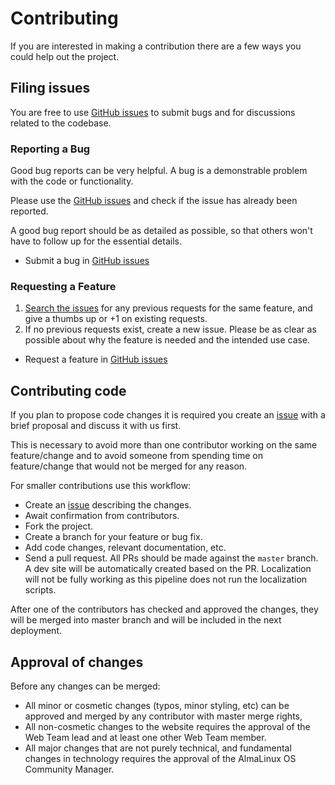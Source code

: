 # Contributing

If you are interested in making a contribution there are a few ways you could help out the project.

## Filing issues

You are free to use [GitHub issues](https://github.com/AlmaLinux/almalinux.org/issues) to submit bugs and for
discussions related to the codebase.

### Reporting a Bug

Good bug reports can be very helpful. A bug is a demonstrable problem with the code or functionality.

Please use the [GitHub issues](https://github.com/AlmaLinux/almalinux.org/issues) and check if the issue has
already been reported.

A good bug report should be as detailed as possible, so that others won't have to follow up for the essential details.

- Submit a bug in [GitHub issues](https://github.com/AlmaLinux/almalinux.org/issues)

### Requesting a Feature

1. [Search the issues](https://github.com/AlmaLinux/almalinux.org/issues) for any previous requests for the same
   feature, and give a thumbs up or +1 on existing requests.
1. If no previous requests exist, create a new issue. Please be as clear as possible about why the feature is needed and
   the intended use case.

- Request a feature in [GitHub issues](https://github.com/AlmaLinux/almalinux.org/issues)

## Contributing code

If you plan to propose code changes it is required you create
an [issue](https://github.com/AlmaLinux/almalinux.org/issues) with a brief proposal and discuss it with
us first.

This is necessary to avoid more than one contributor working on the same feature/change and to avoid someone from
spending time on feature/change that would not be merged for any reason.

For smaller contributions use this workflow:

* Create an [issue](https://github.com/AlmaLinux/almalinux.org/issues) describing the changes.
* Await confirmation from contributors.
* Fork the project.
* Create a branch for your feature or bug fix.
* Add code changes, relevant documentation, etc.
* Send a pull request.  All PRs should be made against the `master` branch.  A dev site will be automatically created
  based on the PR.  Localization will not be fully working as this pipeline does not run the localization scripts.

After one of the contributors has checked and approved the changes, they will be merged into master branch and will be
included in the next deployment.

## Approval of changes

Before any changes can be merged:

- All minor or cosmetic changes (typos, minor styling, etc) can be approved and merged by any contributor with master
  merge rights,
- All non-cosmetic changes to the website requires the approval of the Web Team lead and at least one other Web Team
  member.
- All major changes that are not purely technical, and fundamental changes in technology requires the approval of the
  AlmaLinux OS Community Manager.
